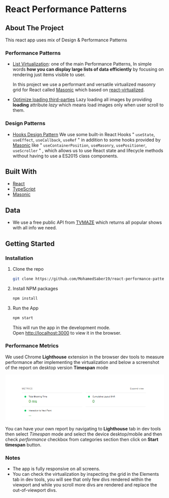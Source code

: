 # React Performance Patterns
## **About The Project**
This react app uses mix of Design & Performance Patterns
### Performance Patterns

* [List Virtualization](https://www.patterns.dev/posts/virtual-lists/): one of the main Performance Patterns, 
    In simple words **how you can display large lists of data efficiently** by focusing on rendering just items visible to user.

    In this project we use a performant and versatile virtualized masonry grid for React called [Masonic](https://reactjs.org/) which based on [react-virtualized](https://github.com/bvaughn/react-virtualized).

* [Optimize loading third-parties](https://www.patterns.dev/posts/third-party/) Lazy loading all images by providing **loading** attribute *lazy* which means load images only when user scroll to them.


### Design Patterns

* [Hooks Design Pattern](https://www.patterns.dev/posts/hooks-pattern/)
    We use some built-in React Hooks " ```useState```, ```useEffect```,  ```useCallback```, ```useRef``` " in addition to some hooks provided by [Masonic](https://github.com/jaredLunde/masonic/) like " ```useContainerPosition```, ```useMasonry```, ```usePositioner```, ```useScroller``` " , which allows us to use React state and lifecycle methods without having to use a ES2015 class components.

## **Built With**

* [React](https://reactjs.org/)
* [TypeScript](https://www.typescriptlang.org/)
* [Masonic](https://github.com/jaredLunde/masonic/)

## **Data**
* We use a free public API from [TVMAZE](https://www.tvmaze.com/) which returns all popular shows with all info we need.

## **Getting Started**
### Installation
1. Clone the repo

   ```sh
   git clone https://github.com/MohamedSaber19/react-performance-patterns.git
   ```

2. Install NPM packages

   ```sh
   npm install
   ```

3. Run the App

   ```sh
   npm start
   ```   
    This will run the app in the development mode.\
    Open [http://localhost:3000](http://localhost:3000) to view it in the browser.

### **Performance Metrics**

We used Chrome **Lighthouse** extension in the browser dev tools to measure performance after implementing the virtualization and below a screenshot of the report on desktop version **Timespan** mode

![Lighthouse Metrics](./public/lighthouse-metrics-timespan.PNG)

You can have your own report by navigating to **Lighthouse** tab in dev tools then select *Timespan* mode and select the device desktop/mobile and then check *performance* checkbox from categories section then click on **Start timespan** button.

### **Notes**

* The app is fully responsive on all screens.
* You can check the virtualization by inspecting the grid in the Elements tab in dev tools, you will see that only few divs rendered within the viewport and while you scroll more divs are rendered and replace the out-of-viewport divs. 
